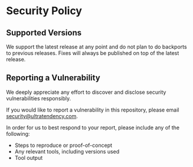 # Security Policy

## Supported Versions

We support the latest release at any point and do not plan to do backports to previous releases.
Fixes will always be published on top of the latest release.

## Reporting a Vulnerability

We deeply appreciate any effort to discover and disclose security vulnerabilities responsibly.

If you would like to report a vulnerability in this repository, please email
<security@ultratendency.com>.

In order for us to best respond to your report, please include any of the following:

* Steps to reproduce or proof-of-concept
* Any relevant tools, including versions used
* Tool output
